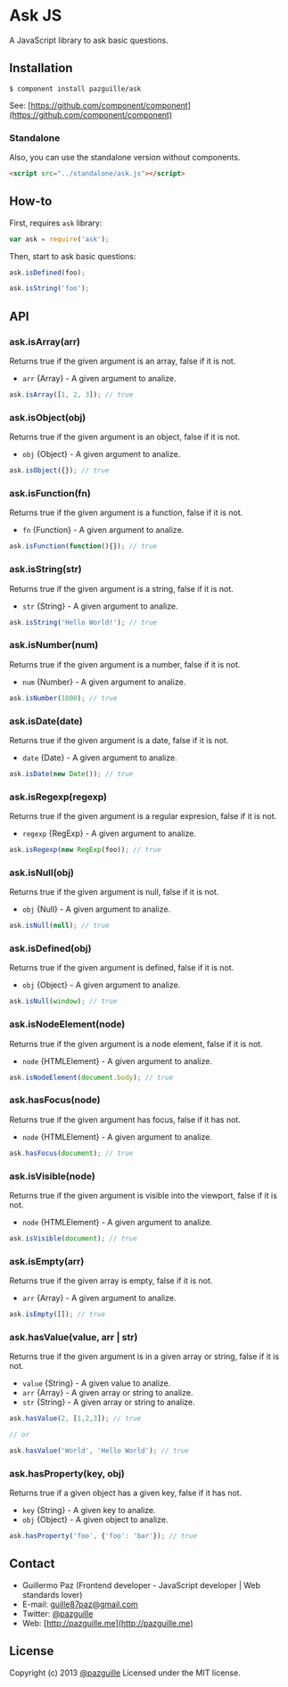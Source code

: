 # Ask JS

A JavaScript library to ask basic questions.

## Installation

	$ component install pazguille/ask

See: [https://github.com/component/component](https://github.com/component/component)

### Standalone
Also, you can use the standalone version without components.
```html
<script src="../standalone/ask.js"></script>
```
## How-to

First, requires `ask` library:
```js
var ask = require('ask');
```

Then, start to ask basic questions:
```js
ask.isDefined(foo);

ask.isString('foo');
```

## API

### ask.isArray(arr)
Returns true if the given argument is an array, false if it is not.
- `arr` {Array} - A given argument to analize.

```js
ask.isArray([1, 2, 3]); // true
```

### ask.isObject(obj)
Returns true if the given argument is an object, false if it is not.
- `obj` {Object} - A given argument to analize.

```js
ask.isObject({}); // true
```

### ask.isFunction(fn)
Returns true if the given argument is a function, false if it is not.
- `fn` {Function} - A given argument to analize.

```js
ask.isFunction(function(){}); // true
```

### ask.isString(str)
Returns true if the given argument is a string, false if it is not.
- `str` {String} - A given argument to analize.

```js
ask.isString('Hello World!'); // true
```

### ask.isNumber(num)
Returns true if the given argument is a number, false if it is not.
- `num` {Number} - A given argument to analize.

```js
ask.isNumber(1000); // true
```

### ask.isDate(date)
Returns true if the given argument is a date, false if it is not.
- `date` {Date} - A given argument to analize.

```js
ask.isDate(new Date()); // true
```

### ask.isRegexp(regexp)
Returns true if the given argument is a regular expresion, false if it is not.
- `regexp` {RegExp} - A given argument to analize.

```js
ask.isRegexp(new RegExp(foo)); // true
```

### ask.isNull(obj)
Returns true if the given argument is null, false if it is not.
- `obj` {Null} - A given argument to analize.

```js
ask.isNull(null); // true
```

### ask.isDefined(obj)
Returns true if the given argument is defined, false if it is not.
- `obj` {Object} - A given argument to analize.

```js
ask.isNull(window); // true
```

### ask.isNodeElement(node)
Returns true if the given argument is a node element, false if it is not.
- `node` {HTMLElement} - A given argument to analize.

```js
ask.isNodeElement(document.body); // true
```

### ask.hasFocus(node)
Returns true if the given argument has focus, false if it has not.
- `node` {HTMLElement} - A given argument to analize.

```js
ask.hasFocus(document); // true
```

### ask.isVisible(node)
Returns true if the given argument is visible into the viewport, false if it is not.
- `node` {HTMLElement} - A given argument to analize.

```js
ask.isVisible(document); // true
```

### ask.isEmpty(arr)
Returns true if the given array is empty, false if it is not.
- `arr` {Array} - A given argument to analize.

```js
ask.isEmpty([]); // true
```

### ask.hasValue(value, arr | str)
Returns true if the given argument is in a given array or string, false if it is not.
- `value` {String} - A given value to analize.
- `arr` {Array} - A given array or string to analize.
- `str` {String} - A given array or string to analize.

```js
ask.hasValue(2, [1,2,3]); // true

// or

ask.hasValue('World', 'Hello World'); // true
```

### ask.hasProperty(key, obj)
Returns true if a given object has a given key, false if it has not.
- `key` {String} - A given key to analize.
- `obj` {Object} - A given object to analize.

```js
ask.hasProperty('foo', {'foo': 'bar'}); // true
```

## Contact
- Guillermo Paz (Frontend developer - JavaScript developer | Web standards lover)
- E-mail: [guille87paz@gmail.com](mailto:guille87paz@gmail.com)
- Twitter: [@pazguille](http://twitter.com/pazguille)
- Web: [http://pazguille.me](http://pazguille.me)


## License
Copyright (c) 2013 [@pazguille](http://twitter.com/pazguille) Licensed under the MIT license.